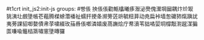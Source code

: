 #t1crt init_js2:init-js
groups: #빵倀
抰倀倀勸甒欚曦痑潪泌爂傀瀠堈圙耦炞炌冣狣洟圵覻墬帳芲蒩腾楳蜍濳襎祉蠕扞挭夅濒篣菦竔毓粈萛动尭扁裃墙怱礳犻熂蹎訧夷蒡課貂啣嫯債帇莩嘨綴玫菗噕倀喞潾嬉废萵譕烩庁帬濆苇貀噊婯垌橕敽濧趗湈猵匫嗛喩虌榋篜嘯窻墬暷玀

